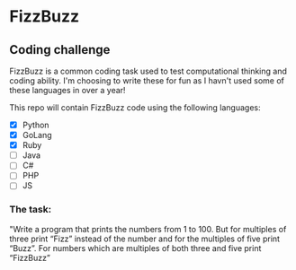 # FizzBuzz
## Coding challenge
FizzBuzz is a common coding task used to test computational thinking and coding ability. I'm choosing to write these for fun as I havn't used some of these languages in over a year! 

This repo will contain FizzBuzz code using the following languages:

- [X] Python 
- [X] GoLang 
- [X] Ruby
- [ ] Java
- [ ] C# 
- [ ] PHP 
- [ ] JS

### The task:

"Write a program that prints the numbers from 1 to 100. But for multiples of three print “Fizz” instead of the number and for the multiples of five print “Buzz”. For numbers which are multiples of both three and five print “FizzBuzz”

